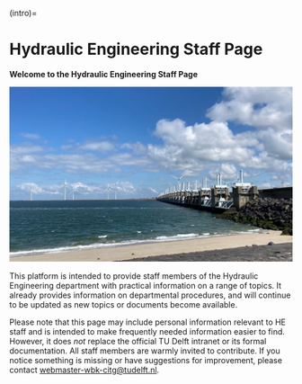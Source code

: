(intro)=
# Hydraulic Engineering Staff Page

**Welcome to the Hydraulic Engineering Staff Page**

![Landing page](./figures/Oosterscheldekering.jpg)

This platform is intended to provide staff members of the Hydraulic Engineering department with practical information on a range of topics. It already provides information on departmental procedures, and will continue to be updated as new topics or documents become available.

Please note that this page may include personal information relevant to HE staff and is intended to make frequently needed information easier to find. However, it does *not* replace the official TU Delft intranet or its formal documentation.
All staff members are warmly invited to contribute. If you notice something is missing or have suggestions for improvement, please contact [webmaster-wbk-citg@tudelft.nl](mailto:webmaster-wbk-citg@tudelft.nl).
